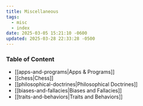 ```yaml
---
title: Miscellaneous
tags:
  - misc
  - index
date: 2025-03-05 15:21:10 -0600
updated: 2025-03-28 22:33:28 -0500
---
```


### Table of Content

- [[apps-and-programs|Apps & Programs]]
- [[chess|Chess]]
- [[philosophical-doctrines|Philosophical Doctrines]]
- [[biases-and-fallacies|Biases and Fallacies]]
- [[traits-and-behaviors|Traits and Behaviors]]